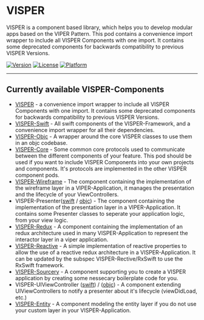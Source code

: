 # VISPER

VISPER is a component based library, which helps you to develop modular apps based on the VIPER Pattern.
This pod contains a convenience import wrapper to include all VISPER Components with one import. 
It contains some deprecated components for backwards compatibility to previous VISPER Versions.

[![Version](https://img.shields.io/cocoapods/v/VISPER.svg?style=flat)](http://cocoapods.org/pods/VISPER)
[![License](https://img.shields.io/cocoapods/l/VISPER.svg?style=flat)](http://cocoapods.org/pods/VISPER)
[![Platform](https://img.shields.io/cocoapods/p/VISPER.svg?style=flat)](http://cocoapods.org/pods/VISPER)

---------------------------------------------------------------------------------------------------------

## Currently available VISPER-Components

* [VISPER](http://htmlpreview.github.io/?https://github.com/barteljan/VISPER/blob/master/docs/VISPER/index.html) - a convenience import wrapper to include all VISPER Components with one import. It contains some deprecated components for backwards compatibility to previous VISPER Versions.
* [VISPER-Swift](http://htmlpreview.github.io/?https://github.com/barteljan/VISPER/blob/master/docs/VISPER-Swift/index.html) - All swift components of the VISPER-Framework, and a convenience import wrapper for all their dependencies.
* [VISPER-Objc](http://htmlpreview.github.io/?https://github.com/barteljan/VISPER/blob/master/docs/VISPER-Objc/index.html) - A wrapper around the core VISPER classes to use them in an objc codebase.
* [VISPER-Core](http://htmlpreview.github.io/?https://github.com/barteljan/VISPER/blob/master/docs/VISPER-Swift/index.html) - Some common core protocols used to communicate between the different components of your feature. This pod should be used if you want to include VISPER Components into your own projects and components. It's protocols are implemented in the other VISPER component pods.
* [VISPER-Wireframe](http://htmlpreview.github.io/?https://github.com/barteljan/VISPER/blob/master/docs/VISPER-Wireframe/index.html) - The component containing the implementation of the wireframe layer in a VIPER-Application, it manages the presentation and the lifecycle of your ViewControllers.
* VISPER-Presenter([swift](http://htmlpreview.github.io/?https://github.com/barteljan/VISPER/blob/master/docs/VISPER-Presenter/swift/index.html) / [objc](http://htmlpreview.github.io/?https://github.com/barteljan/VISPER/blob/master/docs/VISPER-Presenter/objc/index.html)) - The component containing the implementation of the presentation layer in a VIPER-Application. It contains some Presenter classes to seperate your application logic, from your view logic. 
* [VISPER-Redux](http://htmlpreview.github.io/?https://github.com/barteljan/VISPER/blob/master/docs/VISPER-Redux/index.html) - A component containing the implementation of an redux architecture used in many VISPER-Application to represent the interactor layer in a viper application.
* [VISPER-Reactive](http://htmlpreview.github.io/?https://github.com/barteljan/VISPER/blob/master/docs/VISPER-Reactive/index.html) - A simple implementation of reactive properties to allow the use of a reactive redux architecture in a VISPER-Application. It can be updated by the subspec VISPER-Rective/RxSwift to use the RxSwift framework.
* [VISPER-Sourcery](http://htmlpreview.github.io/?https://github.com/barteljan/VISPER/blob/master/docs/VISPER-Sourcery/index.html) - A component supporting you to create a VISPER application by creating some nessecary boilerplate code for you.
* VISPER-UIViewController ([swift](http://htmlpreview.github.io/?https://github.com/barteljan/VISPER/blob/master/docs/VISPER-UIViewController/swift/index.html))  /  ([objc](http://htmlpreview.github.io/?https://github.com/barteljan/VISPER/blob/master/docs/VISPER-UIViewController/objc/index.html)) - A component extending UIViewControllers to notify a presenter about it's lifecycle (viewDidLoad, etc.) 
* [VISPER-Entity](http://htmlpreview.github.io/?https://github.com/barteljan/VISPER/blob/master/docs/VISPER-Entity/index.html) - A component modeling the entity layer if you do not use your custom layer in your VISPER-Application.
